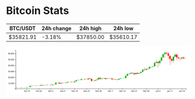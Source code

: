 # Bitcoin Stats

BTC/USDT|24h change|24h high|24h low|
|---|---|---|---|
|$35821.91|-3.18%|$37850.00|$35610.17|

<img src="./chart.svg">

